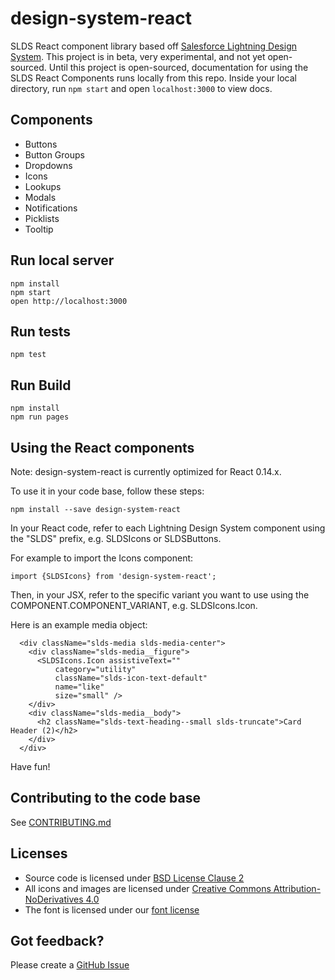 design-system-react
=====================

SLDS React component library based off [Salesforce Lightning Design System](http://www.lightningdesignsystem.com). This project is in beta, very experimental, and not yet open-sourced. Until this project is open-sourced, documentation for using the SLDS React Components runs locally from this repo. Inside your local directory, run `npm start` and open `localhost:3000` to view docs.

## Components

* Buttons
* Button Groups
* Dropdowns
* Icons
* Lookups
* Modals
* Notifications
* Picklists
* Tooltip


## Run local server

```
npm install
npm start
open http://localhost:3000
```

## Run tests

```
npm test
```

## Run Build

```
npm install
npm run pages
```

## Using the React components

Note: design-system-react is currently optimized for React 0.14.x.

To use it in your code base, follow these steps:

```
npm install --save design-system-react
```

In your React code, refer to each Lightning Design System component using the "SLDS" prefix, e.g. SLDSIcons or SLDSButtons.

For example to import the Icons component:

```
import {SLDSIcons} from 'design-system-react';
```

Then, in your JSX, refer to the specific variant you want to use using the COMPONENT.COMPONENT_VARIANT, e.g. SLDSIcons.Icon.

Here is an example media object:

```
  <div className="slds-media slds-media-center">
    <div className="slds-media__figure">
      <SLDSIcons.Icon assistiveText=""
          category="utility"
          className="slds-icon-text-default"
          name="like"
          size="small" />
    </div>
    <div className="slds-media__body">
      <h2 className="slds-text-heading--small slds-truncate">Card Header (2)</h2>
    </div>
  </div>
```

Have fun!



## Contributing to the code base

See <a href="CONTRIBUTING.md">CONTRIBUTING.md</a>

## Licenses

* Source code is licensed under [BSD License Clause 2](http://opensource.org/licenses/BSD-2-Clause)
* All icons and images are licensed under [Creative Commons Attribution-NoDerivatives 4.0](http://creativecommons.org/licenses/by-nd/4.0/)
* The font is licensed under our [font license](https://www.lightningdesignsystem.com/assets/licenses/License-for-font.txt)

## Got feedback?

Please create a <a href="https://github.com/salesforce-ux/design-system-react/issues">GitHub Issue</a>


